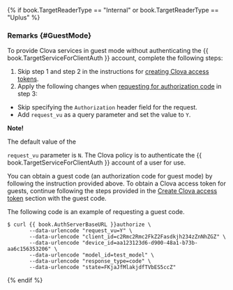 {% if book.TargetReaderType == "Internal" or book.TargetReaderType == "Uplus" %}
### Remarks {#GuestMode}
To provide Clova services in guest mode without authenticating the {{ book.TargetServiceForClientAuth }} account, complete the following steps:

1. Skip step 1 and step 2 in the instructions for [creating Clova access tokens](/CIC/Guides/Interact_with_CIC.md#CreateClovaAccessToken).
2. Apply the following changes when [requesting for authorization code](#RequestAuthorizationCode) in step 3:
  * Skip specifying the `Authorization` header field for the request.
  * Add `request_vu` as a query parameter and set the value to `Y`.

<div class="note">
  <p><strong>Note!</strong></p>
  The default value of the <p><code>request_vu</code> parameter is <code>N</code>. The Clova policy is to authenticate the {{ book.TargetServiceForClientAuth }} account of a user for use.</p>
</div>

You can obtain a guest code (an authorization code for guest mode) by following the instruction provided above. To obtain a Clova access token for guests, continue following the steps provided in the [Create Clova access token](/CIC/Guides/Interact_with_CIC.md#CreateClovaAccessToken) section with the guest code.

The following code is an example of requesting a guest code.

<pre><code>$ curl {{ book.AuthServerBaseURL }}authorize \
       --data-urlencode "request_vu=Y" \
       --data-urlencode "client_id=c2Rmc2Rmc2FkZ2Fasdkjh234zZnNhZGZ" \
       --data-urlencode "device_id=aa123123d6-d900-48a1-b73b-aa6c156353206" \
       --data-urlencode "model_id=test_model" \
       --data-urlencode "response_type=code" \
       --data-urlencode "state=FKjaJfMlakjdfTVbES5ccZ"
</code></pre>
{% endif %}
